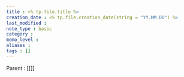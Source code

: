 ```yaml
---
title : <% tp.file.title %>
creation_date : <% tp.file.creation_date(string = "YY.MM.DD") %>
last_modified :
note_type : basic
category :
memo_level :
aliases : 
tags : []
---
```


Parent : [[]]